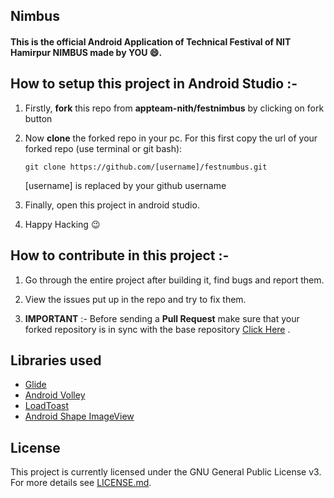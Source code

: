 ## Nimbus

#### This is the official Android Application of Technical Festival of NIT Hamirpur **NIMBUS** made by YOU :smile:.

## How to setup this project in Android Studio :-

1. Firstly, **fork** this repo from **appteam-nith/festnimbus** by clicking on fork button

2. Now **clone** the forked repo in your pc. For this first copy the url of your forked repo (use terminal or git bash):

   	`git clone https://github.com/[username]/festnumbus.git`

   	[username] is replaced by your github username

3. Finally, open this project in android studio.

4. Happy Hacking :wink:

## How to contribute in this project :-

1. Go through the entire project after building it, find bugs and report them.

2. View the issues put up in the repo and try to fix them.

3. **IMPORTANT** :- Before sending a **Pull Request** make sure that your forked repository is in sync with the base repository [Click Here](https://github.com/appteam-nith/festnimbus/wiki/Stay-in-Sync-with-Base-Repository) .

## Libraries used
- [Glide](https://github.com/bumptech/glide)
- [Android Volley](https://github.com/mcxiaoke/android-volley)
- [LoadToast](https://github.com/code-mc/loadtoast)
- [Android Shape ImageView](https://github.com/siyamed/android-shape-imageview)

## License
This project is currently licensed under the GNU General Public License v3.  
For more details see [LICENSE.md](https://github.com/appteam-nith/festnimbus/blob/master/LICENSE.md).
